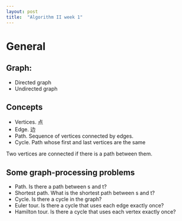 ```yaml
---
layout: post
title:  "Algorithm II week 1"
---
```


# General

## Graph:
 * Directed graph
 * Undirected graph

## Concepts
 * Vertices. 点
 * Edge. 边
 * Path. Sequence of vertices connected by edges.
 * Cycle. Path whose first and last vertices are the same

 Two vertices are connected if there is a path between them.

 ## Some graph-processing problems

 * Path. Is there a path between s and t?
 * Shortest path. What is the shortest path between s and t?
 * Cycle. Is there a cycle in the graph?
 * Euler tour. Is there a cycle that uses each edge exactly once?
 * Hamilton tour. Is there a cycle that uses each vertex exactly once?

